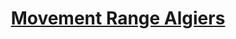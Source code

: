 <h1 align="center"><a href="https://tahahaha7.github.io/COVID_Movement_Range/" >Movement Range Algiers</a></h1>
